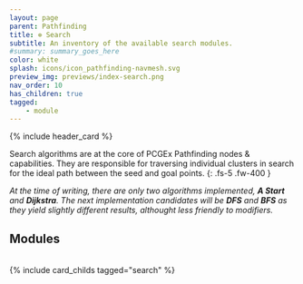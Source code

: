 ```yaml
---
layout: page
parent: Pathfinding
title: ⊚ Search
subtitle: An inventory of the available search modules.
#summary: summary_goes_here
color: white
splash: icons/icon_pathfinding-navmesh.svg
preview_img: previews/index-search.png
nav_order: 10
has_children: true
tagged: 
    - module
---
```


{% include header_card %}

Search algorithms are at the core of PCGEx Pathfinding nodes & capabilities. They are responsible for traversing individual clusters in search for the ideal path between the seed and goal points.
{: .fs-5 .fw-400 }

*At the time of writing, there are only two algorithms implemented, **A Start** and **Dijkstra**. The next implementation candidates will be **DFS** and **BFS** as they yield slightly different results, althought less friendly to modifiers.*

## Modules
<br>
{% include card_childs tagged="search" %}